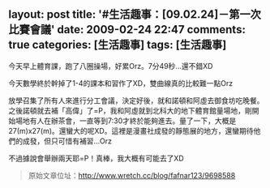 layout: post
title: '#生活趣事：[09.02.24]－第一次比賽會議'
date: 2009-02-24 22:47
comments: true
categories: [生活趣事]
tags: [生活趣事]
---
今天早上體育課，跑了八圈操場，好累Orz。7分49秒...還不錯XD

今天數學終於幹掉了1-4的課本和習作了XD，雙曲線真的比較難一點Orz

放學召集了所有人來進行分工會議，決定好後，就和諾頓和阿虛去御食坊吃晚餐。之後諾頓就去補「高偉」了=P，我和阿虛就到北科大的地下體育館量場地，剛開始場地有人在辦茶會，一直等到7:30才終於能夠進去。量了一下，大概是27(m)x27(m)。還蠻大的呢XD。這裡是漫畫社成發的靜態展的地方，還蠻期待他們的成發，但只可惜有補習...Orz

不過據說會舉辦兩天耶=P！真棒，我大概有可能去了XD

> 原始文章位址：http://www.wretch.cc/blog/fafnar123/9698588
